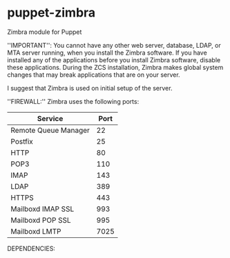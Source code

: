 puppet-zimbra
============

Zimbra module for Puppet

''IMPORTANT'': You cannot have any other web server, database, LDAP, or MTA 
server running, when you install the Zimbra software. If you have installed any 
of the applications before you install Zimbra software, disable these 
applications. During the ZCS installation, Zimbra makes global system 
changes that may break applications that are on your server. 

I suggest that Zimbra is used on initial setup of the server.

''FIREWALL:''
Zimbra uses the following ports:

| Service               | Port |
| --------------------- | ---- |
| Remote Queue Manager  | 22   |
| Postfix               | 25   |
| HTTP                  | 80   |
| POP3                  | 110  |
| IMAP                  | 143  |
| LDAP                  | 389  |
| HTTPS                 | 443  |
| Mailboxd IMAP SSL     | 993  |
| Mailboxd POP SSL      | 995  |
| Mailboxd LMTP         | 7025 |

DEPENDENCIES:
